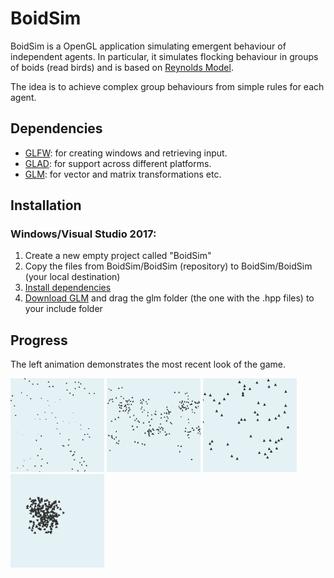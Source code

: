 # BoidSim

BoidSim is a OpenGL application simulating emergent behaviour of independent agents. In particular, it simulates flocking behaviour in groups of boids (read birds) and is based on [Reynolds Model](https://www.red3d.com/cwr/papers/1987/boids.html).

The idea is to achieve complex group behaviours from simple rules for each agent.

## Dependencies

- [GLFW](https://www.glfw.org/): for creating windows and retrieving input.
- [GLAD](https://glad.dav1d.de/): for support across different platforms.
- [GLM](https://glm.g-truc.net/): for vector and matrix transformations etc.

## Installation

### Windows/Visual Studio 2017:

1. Create a new empty project called "BoidSim"
2. Copy the files from BoidSim/BoidSim (repository) to BoidSim/BoidSim (your local destination)  
3. [Install dependencies](https://www.youtube.com/watch?v=k9LDF016_1A)
4. [Download GLM](https://glm.g-truc.net/) and drag the glm folder (the one with the .hpp files) to your include folder

## Progress

The left animation demonstrates the most recent look of the game.
<p>
<img src="examples/4_improvedbehaviourswithnoise.gif" width="150" alt="Improved behaviours with noise" />
<img src="examples/3_movablecamera_and_3d.gif" width="150" alt="Movable camera and 3D" />
<img src="examples/2_naiveflocking.gif" width="150" alt="Naive first attempt" />
<img src="examples/1_norules.gif" width="150" alt="No rules" />
</p>